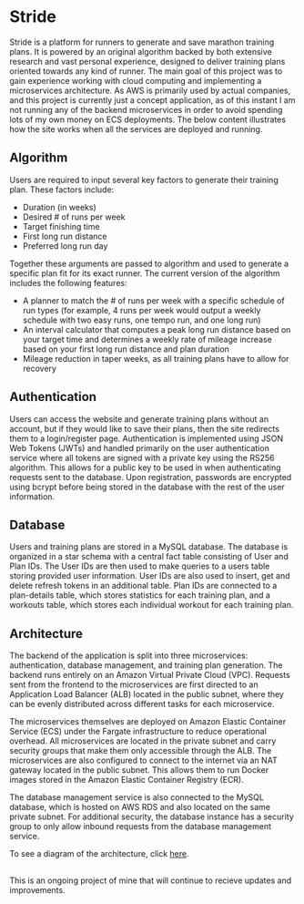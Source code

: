 # Stride

Stride is a platform for runners to generate and save marathon training plans. It is powered by an original algorithm backed by both extensive research and vast personal experience, designed to deliver training plans oriented towards any kind of runner. The main goal of this project was to gain experience working with cloud computing and implementing a microservices architecture. As AWS is primarily used by actual companies, and this project is currently just a concept application, as of this instant I am not running any of the backend microservices in order to avoid spending lots of my own money on ECS deployments. The below content illustrates how the site works when all the services are deployed and running.

## Algorithm
Users are required to input several key factors to generate their training plan. These factors include:

- Duration (in weeks)
- Desired # of runs per week
- Target finishing time
- First long run distance
- Preferred long run day

Together these arguments are passed to algorithm and used to generate a specific plan fit for its exact runner. The current version of the algorithm includes the following features:

- A planner to match the # of runs per week with a specific schedule of run types (for example, 4 runs per week would output a weekly schedule with two easy runs, one tempo run, and one long run)
- An interval calculator that computes a peak long run distance based on your target time and determines a weekly rate of mileage increase based on your first long run distance and plan duration
- Mileage reduction in taper weeks, as all training plans have to allow for recovery

## Authentication
Users can access the website and generate training plans without an account, but if they would like to save their plans, then the site redirects them to a login/register page. Authentication is implemented using JSON Web Tokens (JWTs) and handled primarily on the user authentication service where all tokens are signed with a private key using the RS256 algorithm. This allows for a public key to be used in when authenticating requests sent to the database. Upon registration, passwords are encrypted using bcrypt before being stored in the database with the rest of the user information.

## Database
Users and training plans are stored in a MySQL database. The database is organized in a star schema with a central fact table consisting of User and Plan IDs. The User IDs are then used to make queries to a users table storing provided user information. User IDs are also used to insert, get and delete refresh tokens in an additional table. Plan IDs are connected to a plan-details table, which stores statistics for each training plan, and a workouts table, which stores each individual workout for each training plan.

## Architecture
The backend of the application is split into three microservices: authentication, database management, and training plan generation. The backend runs entirely on an Amazon Virtual Private Cloud (VPC). Requests sent from the frontend to the microservices are first directed to an Application Load Balancer (ALB) located in the public subnet, where they can be evenly distributed across different tasks for each microservice. 

The microservices themselves are deployed on Amazon Elastic Container Service (ECS) under the Fargate infrastructure to reduce operational overhead. All microservices are located in the private subnet and carry security groups that make them only accessible through the ALB. The microservices are also configured to connect to the internet via an NAT gateway located in the public subnet. This allows them to run Docker images stored in the Amazon Elastic Container Registry (ECR).

The database management service is also connected to the MySQL database, which is hosted on AWS RDS and also located on the same private subnet. For additional security, the database instance has a security group to only allow inbound requests from the database management service. 

To see a diagram of the architecture, click [here](https://github.com/jansm04/stride/blob/main/architecture.pdf).

##
This is an ongoing project of mine that will continue to recieve updates and improvements.
